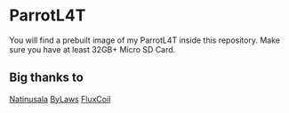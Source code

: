 # ParrotL4T

You will find a prebuilt image of my ParrotL4T inside this repository.
Make sure you have at least 32GB+ Micro SD Card.

## Big thanks to

[Natinusala](https://github.com/natinusala)
[ByLaws]()
[FluxCoil](https://fluxcoil.net/hardwarerelated/nintendo_switch)